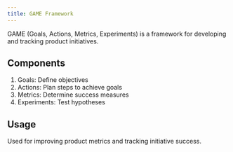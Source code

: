```yaml
---
title: GAME Framework
---
```


GAME (Goals, Actions, Metrics, Experiments) is a framework for developing and tracking product initiatives.

## Components

1. Goals: Define objectives
2. Actions: Plan steps to achieve goals
3. Metrics: Determine success measures
4. Experiments: Test hypotheses

## Usage

Used for improving product metrics and tracking initiative success.
